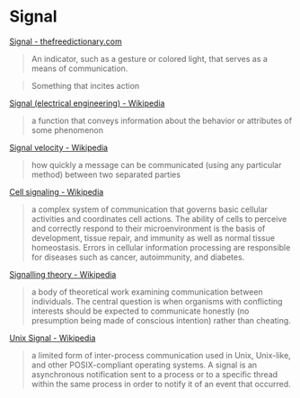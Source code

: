 # Signal

<a href="http://www.thefreedictionary.com/signal" target="_blank">Signal - thefreedictionary.com</a>

> An indicator, such as a gesture or colored light, that serves as a means of communication.

> Something that incites action

<a href="https://en.wikipedia.org/wiki/Signal_(electrical_engineering)" target="_blank">Signal (electrical engineering) - Wikipedia</a>

> a function that conveys information about the behavior or attributes of some phenomenon

<a href="https://en.wikipedia.org/wiki/Signal_velocity" target="_blank">Signal velocity - Wikipedia</a>

> how quickly a message can be communicated (using any particular method) between two separated parties

<a href="https://en.wikipedia.org/wiki/Cell_signaling" target="_blank">Cell signaling - Wikipedia</a>

> a complex system of communication that governs basic cellular activities and coordinates cell actions. The ability of cells to perceive and correctly respond to their microenvironment is the basis of development, tissue repair, and immunity as well as normal tissue homeostasis. Errors in cellular information processing are responsible for diseases such as cancer, autoimmunity, and diabetes.

<a href="https://en.wikipedia.org/wiki/Signalling_theory" target="_blank">Signalling theory - Wikipedia</a>

> a body of theoretical work examining communication between individuals. The central question is when organisms with conflicting interests should be expected to communicate honestly (no presumption being made of conscious intention) rather than cheating.

<a href="https://en.wikipedia.org/wiki/Unix_signal" target="_blank">Unix Signal - Wikipedia</a>

> a limited form of inter-process communication used in Unix, Unix-like, and other POSIX-compliant operating systems. A signal is an asynchronous notification sent to a process or to a specific thread within the same process in order to notify it of an event that occurred.
